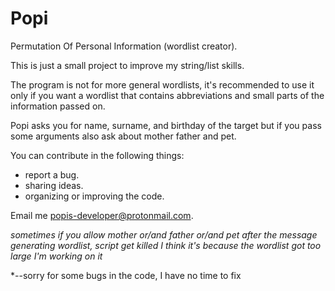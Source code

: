 # Popi
Permutation Of Personal Information (wordlist creator).

This is just a small project to improve my string/list skills.

The program is not for more general wordlists, it's recommended to use it only if you want a wordlist that contains abbreviations and small parts of the information passed on.

Popi asks you for name, surname, and birthday of the target but if you pass some arguments also ask about mother father and pet.

You can contribute in the following things:
  * report a bug.
  * sharing ideas.
  * organizing or improving the code.

 Email me popis-developer@protonmail.com.
 
*sometimes if you allow mother or/and father or/and pet after the message generating wordlist, script get killed* 
*I think it's because the wordlist got too large*
*I'm working on it*

*--sorry for some bugs in the code, I have no time to fix
